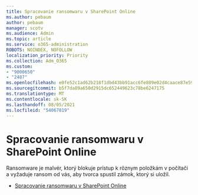 ```yaml
---
title: Spracovanie ransomwaru v SharePoint Online
ms.author: pebaum
author: pebaum
manager: scotv
ms.audience: Admin
ms.topic: article
ms.service: o365-administration
ROBOTS: NOINDEX, NOFOLLOW
localization_priority: Priority
ms.collection: Adm_O365
ms.custom:
- "9000650"
- "2487"
ms.openlocfilehash: e0fe52c1ad62b218f1dbd43bb91acc6fe809e02d4caace87e59229b9fc9ec70c
ms.sourcegitcommit: b5f7da89a650d2915dc652449623c78be6247175
ms.translationtype: MT
ms.contentlocale: sk-SK
ms.lasthandoff: 08/05/2021
ms.locfileid: "54067819"
---
```

# <a name="handling-ransomware-in-sharepoint-online"></a>Spracovanie ransomwaru v SharePoint Online

Ransomware je malvér, ktorý blokuje prístup k rôznym položkám v počítači a vyžaduje ransom od vás, aby tvorca spustil zámok, ktorý si uložil.
- [Spracovanie ransomwaru v SharePoint Online](https://docs.microsoft.com/sharepoint/troubleshoot/security/handling-ransomware-in-sharepoint-online)

